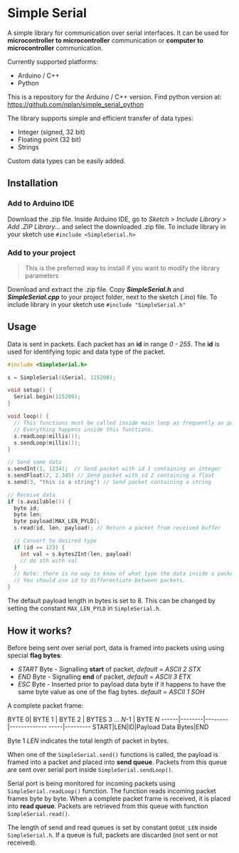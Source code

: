 # Simple Serial

A simple library for communication over serial interfaces.
It can be used for **microcontroller to microcontroller** communication  or
**computer to microcontroller** communication.

Currently supported platforms:
* Arduino / C++
* Python

This is a repository for the Arduino / C++ version. Find python version at:
https://github.com/nplan/simple_serial_python

The library supports simple and efficient transfer of data types:
* Integer (signed, 32 bit)
* Floating point (32 bit)
* Strings

Custom data types can be easily added.

## Installation

### Add to Arduino IDE
Download the .zip file. Inside Arduino IDE, go to _Sketch > Include Library > Add .ZIP Library..._ and select the downloaded .zip file.
To include library in your sketch use `#include <SimpleSerial.h>`

### Add to your project
>This is the preferred way to install if you want to modify the library parameters

Download and extract the .zip file. Copy ***SimpleSerial.h*** and ***SimpleSerial.cpp*** to your project folder, next to the sketch (*.ino*) file.
To include library in your sketch use `#include "SimpleSerial.h"`

## Usage

Data is sent in packets. Each packet has an **id** in range *0 - 255*. The **id**
is used for identifying topic and data type of the packet.

```c++
#include <SimpleSerial.h>

s = SimpleSerial(&Serial, 115200);

void setup() {
  Serial.begin(115200);
}

void loop() {
  // This functions must be called inside main loop as frequently as possible.
  // Everything happens inside this functions.
  s.readLoop(millis());
  s.sendLoop(millis());
}

// Send some data
s.sendInt(1, 1234);  // Send packet with id 1 containing an integer
s.sendFloat(2, 2.345) // Send packet with id 2 containing a float
s.send(3, "this is a string") // Send packet containing a string

// Receive data
if (s.available()) {
  byte id;
  byte len;
  byte payload[MAX_LEN_PYLD];
  s.read(id, len, payload); // Return a packet from received buffer

  // Convert to desired type
  if (id == 123) {
    int val = s.bytes2Int(len, payload)
    // do sth with val
  }
  // Note: there is no way to know of what type the data inside a packet is.
  // You should use id to differentiate between packets.
}
```

The default payload length in bytes is set to 8. This can be changed by setting
the constant ```MAX_LEN_PYLD``` in ```SimpleSerial.h```.

## How it works?
Before being sent over serial port, data is framed into packets using using special **flag bytes**:
* *START* Byte - Signalling **start** of packet, *default = ASCII 2 STX*
* *END* Byte - Signalling **end** of packet, *default = ASCII 3 ETX*
* *ESC* Byte - Inserted prior to payload data byte if it happens to have the same byte value
as one of the flag bytes. *default = ASCII 1 SOH*

A complete packet frame:

BYTE 0| BYTE 1 | BYTE 2 | BYTES 3 ... *N*-1 | BYTE *N*
------|--------|--------|------------- -----|---------
START|LEN|ID|Payload Data Bytes|END

Byte 1 *LEN* indicates the total length of packet in bytes.

When one of the ```SimpleSerial.send()``` functions is called, the payload is framed into a packet
and placed into **send queue**. Packets from this queue are sent over serial port
inside ```SimpleSerial.sendLoop()```.

Serial port is being monitored for incoming packets using ```SimpleSerial.readLoop()``` function.
The function reads incoming packet frames byte by byte. When a complete packet frame is received, it is placed
into **read queue**. Packets are retrieved from this queue with function ```SimpleSerial.read()```.

The length of send and read queues is set by constant ```QUEUE_LEN``` inside ```SimpleSerial.h```.
If a queue is full, packets are discarded (not sent or not received).
